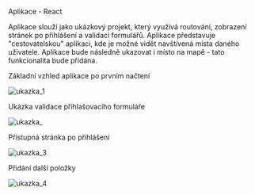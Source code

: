Aplikace - React

Aplikace slouží jako ukázkový projekt, který využívá routování, zobrazení stránek po přihlášení a validaci formulářů. 
Aplikace představuje "cestovatelskou" aplikaci, kde je možné vidět navštívená místa daného uživatele. Aplikace bude následně ukazovat i místo na mapě - tato funkcionalita bude přidána.

Základní vzhled aplikace po prvním načtení

![ukazka_1](https://user-images.githubusercontent.com/106878089/207428654-fb369b9f-32f4-46a4-b6bb-47c25c5fbde1.png)


Ukázka validace přihlašovacího formuláře

![ukazka_](https://user-images.githubusercontent.com/106878089/207425644-d6ef101d-317a-4e97-aa05-251d59a741ff.png)

Přístupná stránka po přihlášení

![ukazka_3](https://user-images.githubusercontent.com/106878089/207425730-13f8bb0d-9647-4f0c-b01a-1e53ed96f9ec.png)

Přidání další položky

![ukazka_4](https://user-images.githubusercontent.com/106878089/207425786-255e830d-df75-4401-9b92-4036adb541d8.png)
